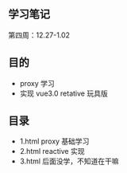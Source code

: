 ## 学习笔记
第四周：12.27-1.02

## 目的
- proxy 学习
- 实现 vue3.0  retative 玩具版

## 目录
- 1.html proxy 基础学习
- 2.html reactive 实现
- 3.html 后面没学，不知道在干嘛
